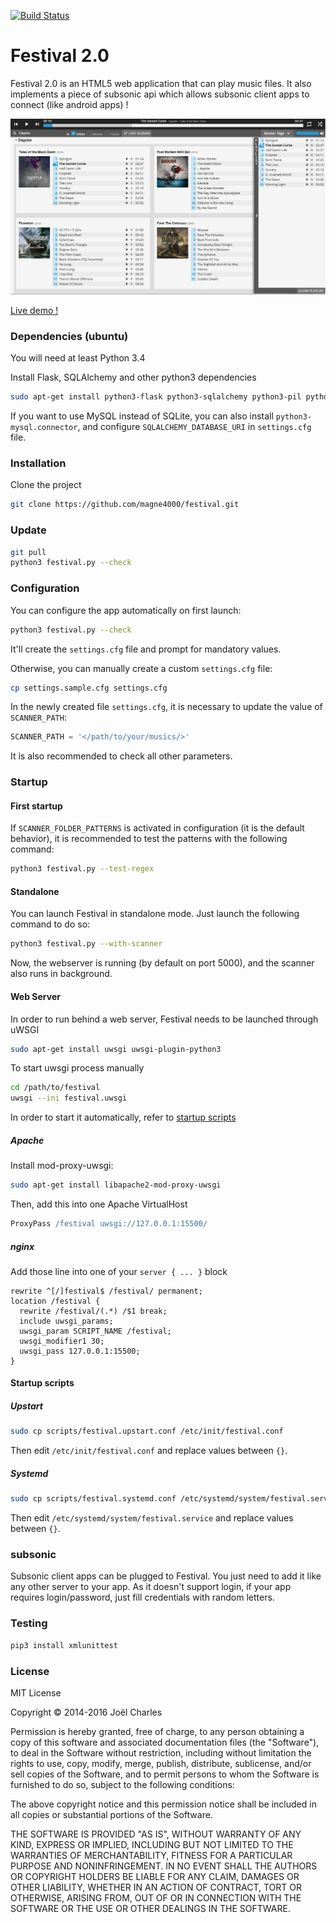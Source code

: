 [![Build Status](https://travis-ci.org/magne4000/festival.svg?branch=master)](https://travis-ci.org/magne4000/festival)

# Festival 2.0
Festival 2.0 is an HTML5 web application that can play music files.
It also implements a piece of subsonic api which allows subsonic client apps to connect (like android apps) !

![Webmusic screenshot](https://github.com/magne4000/magne4000.github.com/raw/master/images/festival.screen1.jpg)

[Live demo !](http://getonmyhor.se/festival-demo/)

### Dependencies (ubuntu)
You will need at least Python 3.4

Install Flask, SQLAlchemy and other python3 dependencies
```bash
sudo apt-get install python3-flask python3-sqlalchemy python3-pil python3-urllib3
```
If you want to use MySQL instead of SQLite, you can also install `python3-mysql.connector`, and configure `SQLALCHEMY_DATABASE_URI` in `settings.cfg` file.

### Installation
Clone the project
```bash
git clone https://github.com/magne4000/festival.git
```

### Update
```bash
git pull
python3 festival.py --check
```

### Configuration
You can configure the app automatically on first launch:
```bash
python3 festival.py --check
```
It'll create the `settings.cfg` file and prompt for mandatory values.

Otherwise, you can manually create a custom `settings.cfg` file:
```bash
cp settings.sample.cfg settings.cfg
```
In the newly created file `settings.cfg`, it is necessary to update the value of `SCANNER_PATH`:
```python
SCANNER_PATH = '</path/to/your/musics/>'
```

It is also recommended to check all other parameters.

### Startup
#### First startup
If `SCANNER_FOLDER_PATTERNS` is activated in configuration (it is the default behavior), it is recommended to test the patterns with the following command:
```bash
python3 festival.py --test-regex
```
#### Standalone
You can launch Festival in standalone mode. Just launch the following command to do so:
```bash
python3 festival.py --with-scanner
```
Now, the webserver is running (by default on port 5000), and the scanner also runs in background.

#### Web Server
In order to run behind a web server, Festival needs to be launched through uWSGI
```bash
sudo apt-get install uwsgi uwsgi-plugin-python3
```

To start uwsgi process manually
```bash
cd /path/to/festival
uwsgi --ini festival.uwsgi
```

In order to start it automatically, refer to [startup scripts](#startup-scripts)

##### Apache
Install mod-proxy-uwsgi:
```bash
sudo apt-get install libapache2-mod-proxy-uwsgi
```

Then, add this into one Apache VirtualHost
```apache
ProxyPass /festival uwsgi://127.0.0.1:15500/
```

##### nginx
Add those line into one of your `server { ... }` block
```nginx
rewrite ^[/]festival$ /festival/ permanent;
location /festival {
  rewrite /festival/(.*) /$1 break;
  include uwsgi_params;
  uwsgi_param SCRIPT_NAME /festival;
  uwsgi_modifier1 30;
  uwsgi_pass 127.0.0.1:15500;
}
```

#### Startup scripts
##### Upstart
```bash
sudo cp scripts/festival.upstart.conf /etc/init/festival.conf
```
Then edit `/etc/init/festival.conf` and replace values between `{}`.

##### Systemd
```bash
sudo cp scripts/festival.systemd.conf /etc/systemd/system/festival.service
```
Then edit `/etc/systemd/system/festival.service` and replace values between `{}`.

### subsonic
Subsonic client apps can be plugged to Festival. You just need to add it like any other server to your app.
As it doesn't support login, if your app requires login/password, just fill credentials with random letters.

### Testing
```bash
pip3 install xmlunittest
```

### License
MIT License

Copyright © 2014-2016 Joël Charles

Permission is hereby granted, free of charge, to any person obtaining a copy of
this software and associated documentation files (the "Software"), to deal in
the Software without restriction, including without limitation the rights to
use, copy, modify, merge, publish, distribute, sublicense, and/or sell copies
of the Software, and to permit persons to whom the Software is furnished to do
so, subject to the following conditions:

The above copyright notice and this permission notice shall be included in all
copies or substantial portions of the Software.

THE SOFTWARE IS PROVIDED "AS IS", WITHOUT WARRANTY OF ANY KIND, EXPRESS OR
IMPLIED, INCLUDING BUT NOT LIMITED TO THE WARRANTIES OF MERCHANTABILITY,
FITNESS FOR A PARTICULAR PURPOSE AND NONINFRINGEMENT. IN NO EVENT SHALL THE
AUTHORS OR COPYRIGHT HOLDERS BE LIABLE FOR ANY CLAIM, DAMAGES OR OTHER
LIABILITY, WHETHER IN AN ACTION OF CONTRACT, TORT OR OTHERWISE, ARISING FROM,
OUT OF OR IN CONNECTION WITH THE SOFTWARE OR THE USE OR OTHER DEALINGS IN THE
SOFTWARE.
